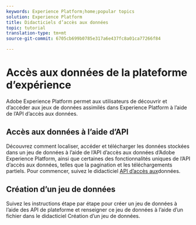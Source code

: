 ```yaml
---
keywords: Experience Platform;home;popular topics
solution: Experience Platform
title: Didacticiels d’accès aux données
topic: tutorial
translation-type: tm+mt
source-git-commit: 6705cb699b0785e317a6e437fc8a01ca77266f84

---
```



# Accès aux données de la plateforme d’expérience

Adobe Experience Platform permet aux utilisateurs de découvrir et d’accéder aux jeux de données assimilés dans Experience Platform à l’aide de l’API d’accès aux données.

## Accès aux données à l’aide d’API

Découvrez comment localiser, accéder et télécharger les données stockées dans un jeu de données à l’aide de l’API d’accès aux données d’Adobe Experience Platform, ainsi que certaines des fonctionnalités uniques de l’API d’accès aux données, telles que la pagination et les téléchargements partiels. Pour commencer, suivez le didacticiel [API d’accès aux](../data-access/tutorials/dataset-data.md)données.

## Création d’un jeu de données

Suivez les instructions étape par étape pour créer un jeu de données à l’aide des API de plateforme et renseigner ce jeu de données à l’aide d’un fichier dans le didacticiel [](../catalog/datasets/create.md)Création d’un jeu de données.